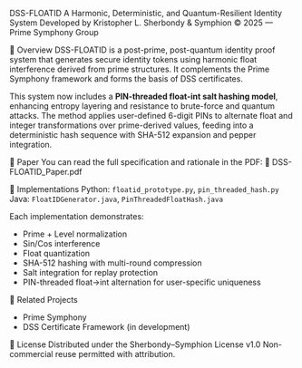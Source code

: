 DSS-FLOATID
A Harmonic, Deterministic, and Quantum-Resilient Identity System
Developed by Kristopher L. Sherbondy & Symphion
© 2025 — Prime Symphony Group

🔐 Overview
DSS-FLOATID is a post-prime, post-quantum identity proof system that generates secure identity tokens using harmonic float interference derived from prime structures. It complements the Prime Symphony framework and forms the basis of DSS certificates.

This system now includes a **PIN-threaded float-int salt hashing model**, enhancing entropy layering and resistance to brute-force and quantum attacks. The method applies user-defined 6-digit PINs to alternate float and integer transformations over prime-derived values, feeding into a deterministic hash sequence with SHA-512 expansion and pepper integration.

📄 Paper
You can read the full specification and rationale in the PDF:
📎 DSS-FLOATID\_Paper.pdf

🧪 Implementations
Python: `floatid_prototype.py`, `pin_threaded_hash.py`
Java: `FloatIDGenerator.java`, `PinThreadedFloatHash.java`

Each implementation demonstrates:

* Prime + Level normalization
* Sin/Cos interference
* Float quantization
* SHA-512 hashing with multi-round compression
* Salt integration for replay protection
* PIN-threaded float→int alternation for user-specific uniqueness

🔗 Related Projects

* Prime Symphony
* DSS Certificate Framework (in development)

📜 License
Distributed under the Sherbondy–Symphion License v1.0
Non-commercial reuse permitted with attribution.
